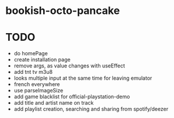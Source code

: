 # bookish-octo-pancake

# TODO

- do homePage
- create installation page
- remove args, as value changes with useEffect
- add tnt tv m3u8
- looks multiple input at the same time for leaving emulator
- french everywhere
- use parseImageSize
- add game blacklist for official-playstation-demo
- add title and artist name on track
- add playlist creation, searching and sharing from spotify/deezer